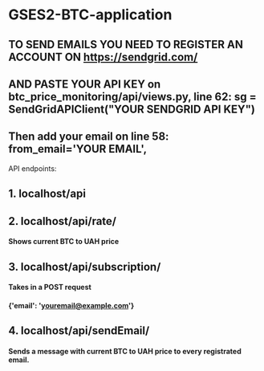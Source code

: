 # GSES2-BTC-application



## TO SEND EMAILS YOU NEED TO REGISTER AN ACCOUNT ON https://sendgrid.com/ 


## AND PASTE YOUR API KEY on btc_price_monitoring/api/views.py, line 62: sg = SendGridAPIClient("YOUR SENDGRID API KEY") 


## Then add your email on line 58: from_email='YOUR EMAIL',



API endpoints: 
## 1. localhost/api


## 2. localhost/api/rate/

#### Shows current BTC to UAH price


## 3. localhost/api/subscription/

#### Takes in a POST request 
#### {'email': 'youremail@example.com'}


## 4. localhost/api/sendEmail/

#### Sends a message with current BTC to UAH price to every registrated email.




